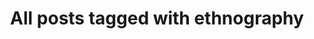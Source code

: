 ---
layout: tag
title: "All posts tagged with ethnography"
permalink: /weblog/tags/ethnography/
taxonomy: ethnography
---